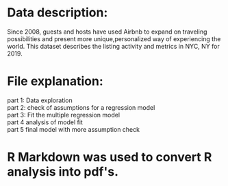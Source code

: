 # Data description: <br />
Since 2008, guests and hosts have used Airbnb to expand on traveling possibilities and present more unique,personalized way of experiencing the world. This dataset describes the listing activity and metrics in NYC,
NY for 2019.

# File explanation: <br />
part 1: Data exploration <br />
part 2: check of assumptions for a regression model <br />
part 3: Fit the multiple regression model <br />
part 4 analysis of model fit <br />
part 5 final model with more assumption check <br />

# R Markdown was used to convert R analysis into pdf's.
